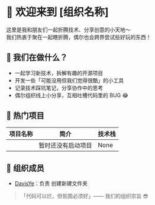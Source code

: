 # 👋 欢迎来到 [组织名称]

这里是我和朋友们一起折腾技术、分享创意的小天地～  
我们热衷于聚在一起瞎折腾，偶尔也会跨界尝试些好玩的东西！


## 🚀 我们在做什么？

- 一起学习新技术，拆解有趣的开源项目
- 开发一些「可能没用但我们觉得很酷」的小工具
- 记录技术踩坑笔记，分享协作中的思考
- 偶尔组织线上小分享，互相吐槽代码里的 BUG 😂


## 🌟 热门项目

| 项目名称 | 简介 | 技术栈 |
|----------|------|--------|
|  | 暂时还没有启动项目 | None |


## 👥 组织成员

- [DavisYe]((https://github.com/DavisYe))：负责 创建新建文件夹


> 「代码可以烂，但氛围必须好」—— 我们的组织宗旨 😎
